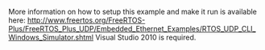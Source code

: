 More information on how to setup this example and make it run is available here: http://www.freertos.org/FreeRTOS-Plus/FreeRTOS_Plus_UDP/Embedded_Ethernet_Examples/RTOS_UDP_CLI_Windows_Simulator.shtml
Visual Studio 2010 is required.